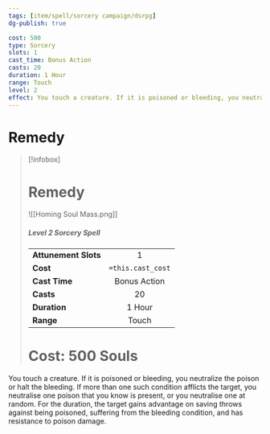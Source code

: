 ```yaml
---
tags: [item/spell/sorcery campaign/dsrpg]
dg-publish: true

cost: 500
type: Sorcery
slots: 1
cast_time: Bonus Action
casts: 20
duration: 1 Hour
range: Touch
level: 2
effect: You touch a creature. If it is poisoned or bleeding, you neutralize the poison or halt the bleeding. If more than one such condition afflicts the target, you neutralise one poison that you know is present, or you neutralise one at random. For the duration, the target gains advantage on saving throws against being poisoned, suffering from the bleeding condition, and has resistance to poison damage.
---
```




# Remedy

> [!infobox]
> # Remedy
> ![[Homing Soul Mass.png]]
> ##### Level 2 Sorcery Spell
> | | |
> | :-- | :-: |
> | **Attunement Slots** | 1 |
> | **Cost** | `=this.cast_cost` |
> | **Cast Time** | Bonus Action |
> | **Casts** | 20 |
> | **Duration** |  1 Hour |
> | **Range** |  Touch |
> # Cost: 500 Souls

You touch a creature. If it is poisoned or bleeding, you neutralize the poison or halt the bleeding. If more than one such condition afflicts the target, you neutralise one poison that you know is present, or you neutralise one at random. For the duration, the target gains advantage on saving throws against being poisoned, suffering from the bleeding condition, and has resistance to poison damage.